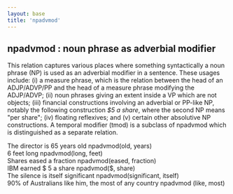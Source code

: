 ```yaml
---
layout: base
title: 'npadvmod'
---
```


## npadvmod : noun phrase as adverbial modifier

This relation captures various places where something syntactically a
noun phrase (NP) is used as an adverbial modifier in a sentence.
These usages include: (i) a measure phrase, which is the relation
between the head of an ADJP/ADVP/PP and the head of a measure phrase
modifying the ADJP/ADVP; (ii) noun phrases giving an extent inside a
VP which are not objects; (iii) financial constructions involving an
adverbial or PP-like NP, notably the following construction *\$5 a
share*, where the second NP means "per share"; (iv) floating
reflexives; and (v) certain other absolutive NP constructions. A
temporal modifier (tmod) is a subclass of npadvmod which is
distinguished as a separate relation.

<div class="sd-parse">
The director is 65 years old
npadvmod(old, years)
</div>

<div class="sd-parse">
6 feet long
npadvmod(long, feet)
</div>

<div class="sd-parse">
Shares eased a fraction
npadvmod(eased, fraction)
</div>

<div class="sd-parse">
IBM earned $ 5 a share
npadvmod($, share)
</div>

<div class="sd-parse">
The silence is itself significant
npadvmod(significant, itself)
</div>

<div class="sd-parse">
90% of Australians like him, the most of any country
npadvmod (like, most)
</div>

